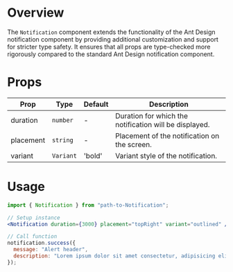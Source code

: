 # Overview

The `Notification` component extends the functionality of the Ant Design notification component by providing additional customization and support for stricter type safety. It ensures that all props are type-checked more rigorously compared to the standard Ant Design notification component.

# Props

| Prop      | Type      | Default | Description                                            |
| --------- | --------- | ------- | ------------------------------------------------------ |
| duration  | `number`  | -       | Duration for which the notification will be displayed. |
| placement | `string`  | -       | Placement of the notification on the screen.           |
| variant   | `Variant` | 'bold'  | Variant style of the notification.                     |

# Usage

```jsx
import { Notification } from "path-to-Notification";

// Setup instance
<Notification duration={3000} placement="topRight" variant="outlined" />;

// Call function
notification.success({
  message: "Alert header",
  description: "Lorem ipsum dolor sit amet consectetur, adipisicing elit. Laborum reiciendis minima tempora sed accusamus autem.",
});
```
